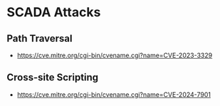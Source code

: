 # SCADA Attacks
## Path Traversal
- https://cve.mitre.org/cgi-bin/cvename.cgi?name=CVE-2023-3329
## Cross-site Scripting
- https://cve.mitre.org/cgi-bin/cvename.cgi?name=CVE-2024-7901
